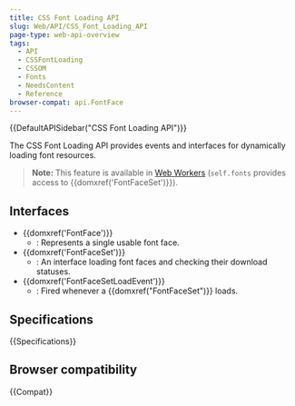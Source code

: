 ```yaml
---
title: CSS Font Loading API
slug: Web/API/CSS_Font_Loading_API
page-type: web-api-overview
tags:
  - API
  - CSSFontLoading
  - CSSOM
  - Fonts
  - NeedsContent
  - Reference
browser-compat: api.FontFace
---
```


{{DefaultAPISidebar("CSS Font Loading API")}}

The CSS Font Loading API provides events and interfaces for dynamically loading font resources.

> **Note:** This feature is available in [Web Workers](/en-US/docs/Web/API/Web_Workers_API) (`self.fonts` provides access to {{domxref('FontFaceSet')}}).

## Interfaces

- {{domxref('FontFace')}}
  - : Represents a single usable font face.
- {{domxref('FontFaceSet')}}
  - : An interface loading font faces and checking their download statuses.
- {{domxref('FontFaceSetLoadEvent')}}
  - : Fired whenever a {{domxref("FontFaceSet")}} loads.

## Specifications

{{Specifications}}

## Browser compatibility

{{Compat}}
